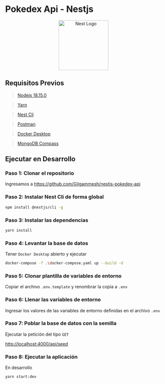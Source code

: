 # Pokedex Api - Nestjs

<div align="center">
  <img src="https://nestjs.com/img/logo-small.svg" width="160" alt="Nest Logo" />
</div>

## Requisitos Previos

> [Nodejs 18.15.0](https://nodejs.org/download/release/v18.15.0/)

> [Yarn](https://classic.yarnpkg.com/lang/en/docs/install/#windows-stable)

> [Nest Cli](https://docs.nestjs.com/cli/overview/)

> [Postman](https://www.postman.com/downloads/)

> [Docker Desktop](https://www.docker.com/products/docker-desktop/)

> [MongoDB Compass](https://www.mongodb.com/es/products/compass/)

## Ejecutar en Desarrollo

### Paso 1: Clonar el repositorio

Ingresamos a <https://github.com/Gilgammesh/nestjs-pokedex-api>

### Paso 2: Instalar Nest Cli de forma global

```sh
npm install @nestjs/cli -g
```

### Paso 3: Instalar las dependencias

```sh
yarn install
```

### Paso 4: Levantar la base de datos

Tener `Docker Desktop` abierto y ejecutar

```sh
docker-compose -f .\docker-compose.yaml up --build -d
```

### Paso 5: Clonar plantilla de variables de entorno

Copiar el archivo `.env.template` y renombrar la copia a `.env`

### Paso 6: Llenar las variables de entorno

Ingresar los valores de las variables de entorno definidas en el archivo `.env`

### Paso 7: Poblar la base de datos con la semilla

Ejecutar la petición del tipo `GET`

<http://localhost:4000/api/seed>

### Paso 8: Ejecutar la aplicación

En desarrollo

```sh
yarn start:dev
```
